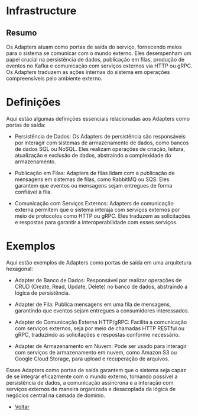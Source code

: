 # Infrastructure

## Resumo

Os Adapters atuam como portas de saída do serviço, fornecendo meios para o sistema se comunicar com o mundo externo. Eles desempenham um papel crucial na persistência de dados, publicação em filas, produção de eventos no Kafka e comunicação com serviços externos via HTTP ou gRPC. Os Adapters traduzem as ações internas do sistema em operações compreensíveis pelo ambiente externo.

# Definições

Aqui estão algumas definições essenciais relacionadas aos Adapters como portas de saída:

- Persistência de Dados: Os Adapters de persistência são responsáveis por interagir com sistemas de armazenamento de dados, como bancos de dados SQL ou NoSQL. Eles realizam operações de criação, leitura, atualização e exclusão de dados, abstraindo a complexidade do armazenamento.

- Publicação em Filas: Adapters de filas lidam com a publicação de mensagens em sistemas de filas, como RabbitMQ ou SQS. Eles garantem que eventos ou mensagens sejam entregues de forma confiável à fila.

- Comunicação com Serviços Externos: Adapters de comunicação externa permitem que o sistema interaja com serviços externos por meio de protocolos como HTTP ou gRPC. Eles traduzem as solicitações e respostas para garantir a interoperabilidade com esses serviços.

# Exemplos

Aqui estão exemplos de Adapters como portas de saída em uma arquitetura hexagonal:

- Adapter de Banco de Dados: Responsável por realizar operações de CRUD (Create, Read, Update, Delete) no banco de dados, abstraindo a lógica de persistência.

- Adapter de Fila: Publica mensagens em uma fila de mensagens, garantindo que eventos sejam entregues a consumidores interessados.

- Adapter de Comunicação Externa HTTP/gRPC: Facilita a comunicação com serviços externos, seja por meio de chamadas HTTP RESTful ou gRPC, traduzindo as solicitações e respostas conforme necessário.

- Adapter de Armazenamento em Nuvem: Pode ser usado para interagir com serviços de armazenamento em nuvem, como Amazon S3 ou Google Cloud Storage, para upload e recuperação de arquivos.

Esses Adapters como portas de saída garantem que o sistema seja capaz de se integrar eficazmente com o mundo externo, tornando possível a persistência de dados, a comunicação assíncrona e a interação com serviços externos de maneira organizada e desacoplada da lógica de negócios central na camada de domínio.

- [Voltar](8-definicao_arq.md)